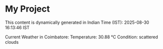 # My Project

This content is dynamically generated in Indian Time (IST): 2025-08-30 16:13:46 IST


Current Weather in Coimbatore:
Temperature: 30.88 °C
Condition: scattered clouds
